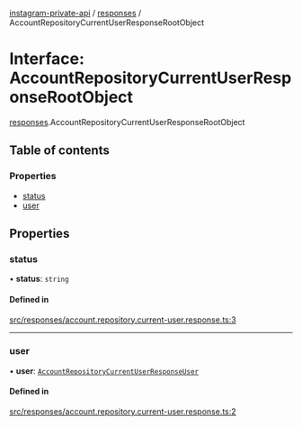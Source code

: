 [instagram-private-api](../../README.md) / [responses](../../modules/responses.md) / AccountRepositoryCurrentUserResponseRootObject

# Interface: AccountRepositoryCurrentUserResponseRootObject

[responses](../../modules/responses.md).AccountRepositoryCurrentUserResponseRootObject

## Table of contents

### Properties

- [status](AccountRepositoryCurrentUserResponseRootObject.md#status)
- [user](AccountRepositoryCurrentUserResponseRootObject.md#user)

## Properties

### status

• **status**: `string`

#### Defined in

[src/responses/account.repository.current-user.response.ts:3](https://github.com/Nerixyz/instagram-private-api/blob/b3351b9/src/responses/account.repository.current-user.response.ts#L3)

___

### user

• **user**: [`AccountRepositoryCurrentUserResponseUser`](AccountRepositoryCurrentUserResponseUser.md)

#### Defined in

[src/responses/account.repository.current-user.response.ts:2](https://github.com/Nerixyz/instagram-private-api/blob/b3351b9/src/responses/account.repository.current-user.response.ts#L2)
